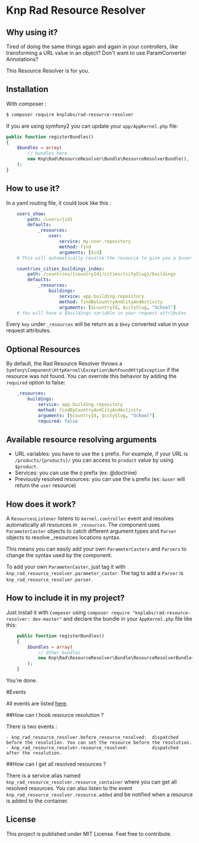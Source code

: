 # Knp Rad Resource Resolver
## Why using it?
Tired of doing the same things again and again in your controllers, like transforming a URL value in an object?
Don't want to use ParamConverter Annotations?

This Resource Resolver is for you.

## Installation

With composer :

```bash
$ composer require knplabs/rad-resource-resolver
```

If you are using symfony2 you can update your `app/AppKernel.php` file:

```php
public function registerBundles()
{
    $bundles = array(
        // bundles here ...
        new Knp\Rad\ResourceResolver\Bundle\ResourceResolverBundle(),
    );
}
```
 
## How to use it?

In a yaml routing file, it could look like this :

```yaml
    users_show:
        path: /users/{id}
        defaults:
            _resources:
                user:
                    service: my.user.repository
                    method: find
                    arguments: [$id]
    # This will automatically resolve the resource to give you a $user object in your request attributes
```
        
```yaml
    countries_cities_buildings_index:
        path: /countries/{countryId}/cities/{citySlug}/buildings
        defaults:
            _resources:
                buildings:
                    service: app.building.repository
                    method: findByCountryAndCityAndActivity
                    arguments: [$countryId, $citySlug, "School"]
    # You will have a $buildings variable in your request attributes
```

Every `key` under `_resources` will be return as a `$key` converted value in your request attributes.

## Optional Resources

By default, the Rad Resource Resolver throws a `Symfony\Component\HttpKernel\Exception\NotFoundHttpException` if the resource was not found. You can override this behavior by adding the `required` option to false:

```yaml
    _resources:
        buildings:
            service: app.building.repository
            method: findByCountryAndCityAndActivity
            arguments: [$countryId, $citySlug, "School"]
            required: false
```

## Available resource resolving arguments

- URL variables: you have to use the `$` prefix. For example, if your URL is `/products/{products}/` you can access to `product` value by using `$product`.
- Services: you can use the `@` prefix (ex: @doctrine)
- Previously resolved resources: you can use the `&` prefix (ex: `&user` will return the `user` resource)

## How does it work?

A `ResourcesListener` listens to `kernel.controller` event and resolves automatically all resources in `_resources`.
The component uses `ParameterCaster` objects to catch different argument types and `Parser` objects to resolve _resources locations syntax.

This means you can easily add your own `ParameterCasters` and `Parsers` to change the syntax used by the component.

To add your own `ParameterCaster`, just tag it with `knp_rad_resource_resolver.parameter_caster`.
The tag to add a `Parser` is `knp_rad_resource_resolver.parser`.

## How to include it in my project?

Just install it with `Composer` using `composer require "knplabs/rad-resource-resolver: dev-master"` and declare the bundle in your `AppKernel.php` file like this:

```php
    public function registerBundles()
    {
        $bundles = array(
            // Other bundles
            new Knp\Rad\ResourceResolver\Bundle\ResourceResolverBundle(),
        );
    }
```

You're done.

#Events

All events are listed [here](./src/Knp/Rad/ResourceResolver/Events.php).

##How can I hook resource resolution ?

There is two events : 

    - knp_rad_resource_resolver.before_resource_resolved:  dispatched before the resolution. You can set the resource before the resolution.
    - knp_rad_resource_resolver.resource_resolved:         dispatched after the resolution.

##How can I get all resolved resources ?

There is a service alias named `knp_rad_resource_resolver.resource_container` where you can get all resolved resources. You can also listen to the event `knp_rad_resource_resolver.resource.added` and be notified when a resource is added to the container.

## License
This project is published under MIT License. Feel free to contribute.

